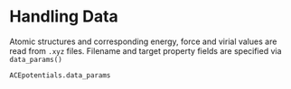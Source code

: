 # Handling Data

Atomic structures and corresponding energy, force and virial values are read from `.xyz` files. Filename and target property fields are specified via `data_params()`

```@docs
ACEpotentials.data_params
```
